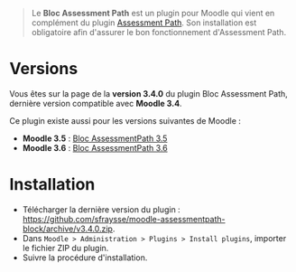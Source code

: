 > Le **Bloc Assessment Path** est un plugin pour Moodle qui vient en complément du plugin [Assessment Path](https://github.com/sfraysse/moodle-assessmentpath). Son installation est obligatoire afin d'assurer le bon fonctionnement d'Assessment Path.


# Versions

Vous êtes sur la page de la **version 3.4.0** du plugin Bloc Assessment Path, dernière version compatible avec **Moodle 3.4**.

Ce plugin existe aussi pour les versions suivantes de Moodle :
- **Moodle 3.5** : [Bloc AssessmentPath 3.5](https://github.com/sfraysse/moodle-assessmentpath-block/tree/3.5)
- **Moodle 3.6** : [Bloc AssessmentPath 3.6](https://github.com/sfraysse/moodle-assessmentpath-block/tree/3.6)


# Installation

- Télécharger la dernière version du plugin : https://github.com/sfraysse/moodle-assessmentpath-block/archive/v3.4.0.zip.
- Dans `Moodle > Administration > Plugins > Install plugins`, importer le fichier ZIP du plugin.
- Suivre la procédure d'installation.



